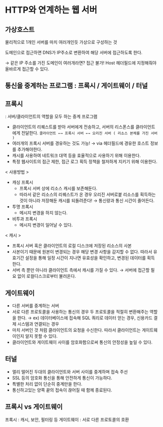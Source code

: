 # HTTP와 연계하는 웹 서버

## 가상호스트

물리적으로 1개인 서버를 마치 여러개인듯 가상으로 구성하는 것

도메인으로 접근하면 DNS가 IP주소로 변환하여 해당 서버에 접근하도록 한다.

→ 같은 IP 주소를 가진 도메인이 여러개라면?  접근 불가! Host 헤더필드에 지정해줘야 올바르게 접근할 수 있다.

## 통신을 중계하는 프로그램 : 프록시 / 게이트웨이 / 터널

## 프록시

: 서버/클라이언트의 역할을 모두 하는 중계 프로그램

- 클라이언트의 리퀘스트를 받아 서버에게 전송하고, 서버의 리스폰스를 클라이언트에게 전달한다.
`클라이언트 ←→ 프록시 서버 ←→ 오리진 서버 ( 리소스 본체를 가진 서버 )`
- 여러개의 프록시 서버를 경유하는 것도 가능! 
  → via 헤더필드에 경유한 호스트 정보를 추가해야한다.
- 캐시를 사용하여 네트워크 대역 등을 효율적으로 사용하기 위해 이용한다.
- 특정 웹사이트의 접근 제한, 접근 로그 획득 정책을 철저하게 지키기 위해 이용한다.

< 사용방법 >

- 캐싱 프록시
    - 프록시 서버 상에 리소스 캐시를 보존해둔다.
    - 따라서 같은 리소스의 리퀘스트가 온 경우 오리진 서버로붙 리소스를 획득하는 것이 아니라 저장해둔 캐시를 되돌려준다! → 통신량과 통신 시간이 줄어든다.
- 투명 프록시
    - 메시지 변경을 하지 않는다.
- 비투과 프록시
    - 메시지 변경이 일어날 수 있다.

< 캐시 > 

- 프록시 서버 혹은 클라이언트의 로컬 디스크에 저장된 리소스의 사본
- 사본이기 때문에 원본이 변경되는 경우 해당 변경 사항을 감지할 수 없다. 
따라서 유효기간 설정을 통해 일정 시간이 지나면 유효성을 확인하고, 변경된 데이터를 획득한다.
- 서버 측 뿐만 아니라 클라이언트 측에서 캐시를 가질 수 있다.
→ 서버에 접근할 필요 없이 로컬디스크로부터 불러온다.

## 게이트웨이

- 다른 서버를 중계하는 서버
- 서로 다른 프로토콜을 사용하는 통신의 경우 두 프로토콜을 적절히 변환해주는 역할을 한다.
→ ex) 데이터베이스에 접속해 SQL 쿼리로 데이터 얻는 경우, 신용카드 결제 시스템과 연결되는 경우
- 마치 서버인 것 처럼 클라이언트의 요청을 수신한다. 따라서 클라이언트는 게이트웨이인지 알지 못할 수 있다.
- 클라이언트와 게이트웨이 사이를 암호화함으로써 통신의 안정성을 높일 수 있다.

## 터널

- 멀리 떨어진 두대의 클라이언트와 서버 사이를 중계하며 접속 주선
- SSL 등의 암호화 통신을 통해 안전하게 통신이 가능하다.
- 특별한 처리 없이 단순히 중계만을 한다.
- 통신하고있는 양쪽 끝의 접속이 끊어질 때 함께 종료된다.

## 프록시 vs 게이트웨이

프록시 : 캐시, 보안, 필터링 등
게이트웨이 : 서로 다른 프로토콜의 호환